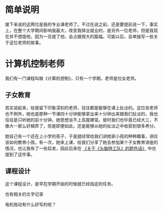 # 简单说明

接下来说的这两位是我的专业课老师了。不过在说之前，还是要提前说一下，事实上，在整个大学期间影响我最大，改变我择业就业的，是另外一位老师，但是我现在并不想提他，因为一旦提了他，会占据很大的篇幅。可能以后，会单独写一些关于这位老师的故事。

# 计算机控制老师

我们有一门课程叫做《计算机控制》，只有一个学期，老师是位女老师。


## 子女教育

其实说起来，给我留下印象深刻的老师，往往都是能够在课上扯淡的。这位张老师也不例外，她也是那种一节课四十分钟能够拿出来十分钟出来跟我们扯淡的，我也往往是只听她的前十分钟。她思想谈不上高屋建瓴，彼时我们也毕竟已经大三，不像大一那么好糊弄了，但是即便如此，还是能够从她的扯淡之中收获到很多养分。

她自己有一个还在上小学的孩子，于是就经常给我们讲她家小孩的种种趣事，讲应该如何教育小孩。有一次，她来上课，给我们分享了她去参加某个子女教育讲座的情况，也让我有了一些启发，因此后来在 [《关于《头脑特工队》的题外话》](http://hktkdy.com/2015/10/24/201510/102401/) 中也提到了这件事。


## 课程设计

这个课程设计，是早在学期开始的时候就已经指定的任务。

也有相关的文字记录

电机拖动有什么好写的呢？
